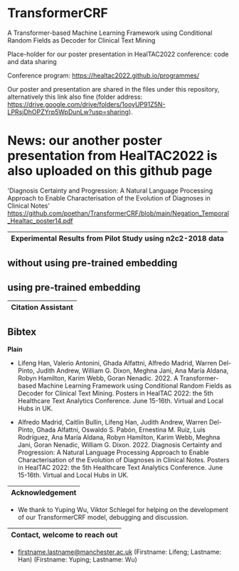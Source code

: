 # TransformerCRF
A Transformer-based Machine Learning Framework using Conditional Random Fields as Decoder for Clinical Text Mining

Place-holder for our poster presentation in HealTAC2022 conference: code and data sharing

Conference program: https://healtac2022.github.io/programmes/

Our poster and presentation are shared in the files under this repository, alternatively this link also fine (folder address: https://drive.google.com/drive/folders/1ooyUP91Z5N-LPRsjDhOPZYrp5WpDunLw?usp=sharing).


# News: our another poster presentation from HealTAC2022 is also uploaded on this github page
'Diagnosis Certainty and Progression: A Natural Language Processing Approach to Enable Characterisation of the Evolution of Diagnoses in Clinical Notes'
https://github.com/poethan/TransformerCRF/blob/main/Negation_Temporal_Healtac_poster14.pdf


| Experimental Results from Pilot Study using n2c2-2018 data|
|---|

**without using pre-trained embedding**
- 

**using pre-trained embedding**
- 



| Citation Assistant |
|---|

**Bibtex**
- 

**Plain**
- Lifeng Han, Valerio Antonini, Ghada Alfattni, Alfredo Madrid, Warren Del-Pinto, Judith Andrew, William G. Dixon, Meghna Jani, Ana María Aldana, Robyn Hamilton, Karim Webb, Goran Nenadic. 2022. A Transformer-based Machine Learning Framework using Conditional Random Fields as Decoder for Clinical Text Mining. Posters in HealTAC 2022: the 5th Healthcare Text Analytics Conference. June 15-16th. Virtual and Local Hubs in UK.

- Alfredo Madrid, Caitlin Bullin, Lifeng Han, Judith Andrew, Warren Del-Pinto, Ghada Alfattni, Oswaldo S. Pabón, Ernestina M. Ruiz, Luis Rodríguez, Ana María Aldana, Robyn Hamilton, Karim Webb, Meghna Jani, Goran Nenadic, William G. Dixon. 2022. Diagnosis Certainty and Progression: A Natural Language Processing Approach to Enable Characterisation of the Evolution of Diagnoses in Clinical Notes. Posters in HealTAC 2022: the 5th Healthcare Text Analytics Conference. June 15-16th. Virtual and Local Hubs in UK.


| Acknowledgement |
|---|

- We thank to Yuping Wu, Viktor Schlegel for helping on the development of our TransformerCRF model, debugging and discussion.

| Contact, welcome to reach out |
|---|

- firstname.lastname@manchester.ac.uk (Firstname: Lifeng; Lastname: Han) (Firstname: Yuping; Lastname: Wu)
